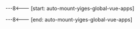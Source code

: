 

<!-- 使引入的页面支持 Naive UI 组件并作静态使用，适用于需要简单使用一些静态组件的情况 -->
<!-- 使用时在需要支持的 div 上打上 yiges-global-vue-app 类并指定 id 即可-->
---8<--- [start: auto-mount-yiges-global-vue-apps]
<script>
YigesEventManager.subscribe("YigesVueAppManagerReload", "yiges-global-vue-app", ()=>{
    for (const ele of document.querySelectorAll('.yiges-global-vue-app')) {

        YigesVueAppManager.mountApp(ele.id,{
            setup() {
                return {
                    ...yigesVueAppManager.defaultSetups,
                }
            }
        })
    }
});
</script>
---8<--- [end: auto-mount-yiges-global-vue-apps]